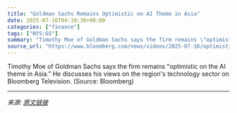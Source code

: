 ```yaml
---
title: "Goldman Sachs Remains Optimistic on AI Theme in Asia"
date: 2025-07-16T04:10:38+08:00
categories: ["finance"]
tags: ["NYS:GS"]
summary: "Timothy Moe of Goldman Sachs says the firm remains \"optimistic on the AI theme in Asia.\" He discusses his views on the region's technology sector on Bloomberg Television. (Source: Bloomberg)"
source_url: "https://www.bloomberg.com/news/videos/2025-07-16/optimistic-on-ai-theme-in-asia-goldman-sachs-says-video"
---
```


Timothy Moe of Goldman Sachs says the firm remains "optimistic on the AI theme in Asia." He discusses his views on the region's technology sector on Bloomberg Television. (Source: Bloomberg)

---

*来源: [原文链接](https://www.bloomberg.com/news/videos/2025-07-16/optimistic-on-ai-theme-in-asia-goldman-sachs-says-video)*
